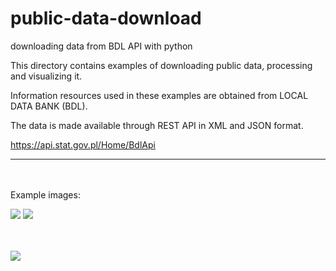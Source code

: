 

# public-data-download
downloading data from BDL API with python


This directory contains examples of downloading public data, processing and visualizing it. 

Information resources used in these examples are obtained from LOCAL DATA BANK (BDL).

The data is made available through REST API in XML and JSON format.

https://api.stat.gov.pl/Home/BdlApi


---

<br><br>
Example images:

<p float="left">
  <img src="https://user-images.githubusercontent.com/79875767/125617725-f533a9fa-dec4-4561-a9ba-f2f88dbc9411.png" />
  <img src="https://user-images.githubusercontent.com/79875767/125616339-e9924daf-479b-4646-8426-6bc96dd0f286.png" />
</p>
<br><br>
<img src="https://user-images.githubusercontent.com/79875767/125622705-e683ed05-5069-41aa-b875-7ed2734b5ec2.png" />

